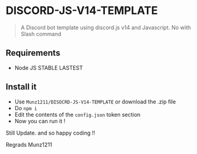 # DISCORD-JS-V14-TEMPLATE

> A Discord bot template using discord.js v14 and Javascript. No with Slash command

## Requirements

- Node JS STABLE LASTEST

## Install it

- Use `Munz1211/DISOCRD-JS-V14-TEMPLATE` or download the .zip file
- Do `npm i`
- Edit the contents of the `config.json` token section
- Now you can run it !

Still Update. and so happy coding !!

Regrads Munz1211
